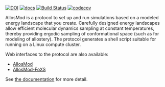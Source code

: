 [![DOI](https://zenodo.org/badge/DOI/10.5281/zenodo.3234956.svg)](https://doi.org/10.5281/zenodo.3234956)
[![docs](https://readthedocs.org/projects/allosmod/badge/)](https://allosmod.readthedocs.org/)
[![Build Status](https://travis-ci.org/salilab/allosmod-lib.svg?branch=master)](https://travis-ci.org/salilab/allosmod-lib)
[![codecov](https://codecov.io/gh/salilab/allosmod-lib/branch/master/graph/badge.svg)](https://codecov.io/gh/salilab/allosmod-lib)

AllosMod is a protocol to set up and run simulations based on a modeled energy landscape that you create. Carefully
designed energy landscapes allow efficient molecular dynamics sampling at constant temperatures, thereby providing
ergodic sampling of conformational space (such as for modeling of allostery). The protocol generates a shell script
suitable for running on a Linux compute cluster.

Web interfaces to the protocol are also available:
 - [AllosMod](https://salilab.org/allosmod/)
 - [AllosMod-FoXS](https://salilab.org/allosmod-foxs/)

See [the documentation](https://allosmod.readthedocs.org/) for more detail.
